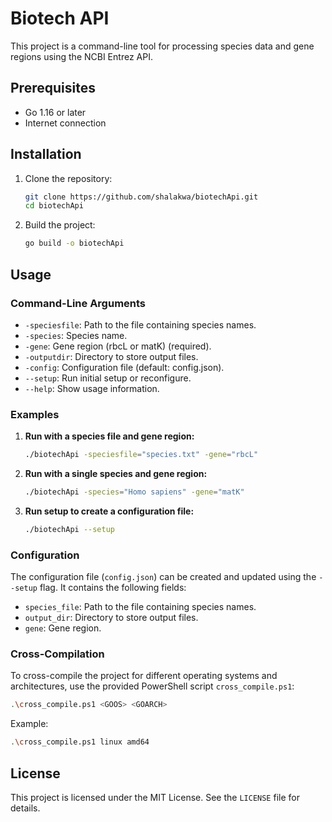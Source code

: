 # Biotech API

This project is a command-line tool for processing species data and gene regions using the NCBI Entrez API.

## Prerequisites

- Go 1.16 or later
- Internet connection

## Installation

1. Clone the repository:
    ```sh
    git clone https://github.com/shalakwa/biotechApi.git
    cd biotechApi
    ```

2. Build the project:
    ```sh
    go build -o biotechApi
    ```

## Usage

### Command-Line Arguments

- `-speciesfile`: Path to the file containing species names.
- `-species`: Species name.
- `-gene`: Gene region (rbcL or matK) (required).
- `-outputdir`: Directory to store output files.
- `-config`: Configuration file (default: config.json).
- `--setup`: Run initial setup or reconfigure.
- `--help`: Show usage information.

### Examples

1. **Run with a species file and gene region:**
    ```sh
    ./biotechApi -speciesfile="species.txt" -gene="rbcL"
    ```

2. **Run with a single species and gene region:**
    ```sh
    ./biotechApi -species="Homo sapiens" -gene="matK"
    ```

3. **Run setup to create a configuration file:**
    ```sh
    ./biotechApi --setup
    ```

### Configuration

The configuration file (`config.json`) can be created and updated using the `--setup` flag. It contains the following fields:

- `species_file`: Path to the file containing species names.
- `output_dir`: Directory to store output files.
- `gene`: Gene region.

### Cross-Compilation

To cross-compile the project for different operating systems and architectures, use the provided PowerShell script `cross_compile.ps1`:

```sh
.\cross_compile.ps1 <GOOS> <GOARCH>
```

Example:
```sh
.\cross_compile.ps1 linux amd64
```

## License

This project is licensed under the MIT License. See the `LICENSE` file for details.